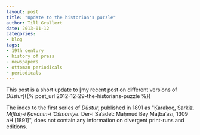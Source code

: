 ```yaml
---
layout: post
title: "Update to the historian's puzzle"
author: Till Grallert
date: 2013-01-12
categories:
- blog
tags:
- 19th century
- history of press
- newspapers
- ottoman periodicals
- periodicals
---
```


This post is a short update to [my recent post on different versions of *Düstur*]({% post_url 2012-12-29-the-historians-puzzle %})

The index to the first series of *Düstur*, published in 1891 as "Ḳaraḳoç, Sarkiz. *Miftāḥ-i Ḳavānīn-i ʿOŝmāniye*. Der-i Saʿādet: Maḥmūd Bey Maṭbaʿası, 1309 aH [1891]", does not contain any information on divergent print-runs and editions.